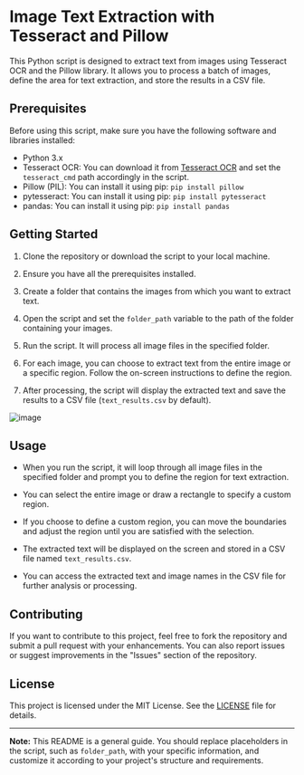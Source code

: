 # Image Text Extraction with Tesseract and Pillow

This Python script is designed to extract text from images using Tesseract OCR and the Pillow library. It allows you to process a batch of images, define the area for text extraction, and store the results in a CSV file.

## Prerequisites

Before using this script, make sure you have the following software and libraries installed:

- Python 3.x
- Tesseract OCR: You can download it from [Tesseract OCR](https://github.com/tesseract-ocr/tesseract) and set the `tesseract_cmd` path accordingly in the script.
- Pillow (PIL): You can install it using pip: `pip install pillow`
- pytesseract: You can install it using pip: `pip install pytesseract`
- pandas: You can install it using pip: `pip install pandas`

## Getting Started

1. Clone the repository or download the script to your local machine.

2. Ensure you have all the prerequisites installed.

3. Create a folder that contains the images from which you want to extract text.

4. Open the script and set the `folder_path` variable to the path of the folder containing your images.

5. Run the script. It will process all image files in the specified folder.

6. For each image, you can choose to extract text from the entire image or a specific region. Follow the on-screen instructions to define the region.

7. After processing, the script will display the extracted text and save the results to a CSV file (`text_results.csv` by default).

![image](https://github.com/Pranav-Singh16/Image_Manipulation_and_Text_Extraction/assets/145978125/49196275-c5b9-45b4-a89c-dbccc4d3cbd7)

## Usage

- When you run the script, it will loop through all image files in the specified folder and prompt you to define the region for text extraction.

- You can select the entire image or draw a rectangle to specify a custom region.

- If you choose to define a custom region, you can move the boundaries and adjust the region until you are satisfied with the selection.

- The extracted text will be displayed on the screen and stored in a CSV file named `text_results.csv`.

- You can access the extracted text and image names in the CSV file for further analysis or processing.

## Contributing

If you want to contribute to this project, feel free to fork the repository and submit a pull request with your enhancements. You can also report issues or suggest improvements in the "Issues" section of the repository.

## License

This project is licensed under the MIT License. See the [LICENSE](LICENSE) file for details.

---

**Note:** This README is a general guide. You should replace placeholders in the script, such as `folder_path`, with your specific information, and customize it according to your project's structure and requirements.
